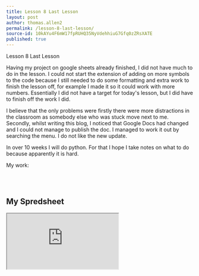 ```yaml
---
title: Lesson 8 Last Lesson
layout: post
author: thomas.allen2
permalink: /lesson-8-last-lesson/
source-id: 10kAYu4F6mW17fpRUHQ35NyVdehhiuG7Gfq0zZRsXATE
published: true
---
```

Lesson 8 Last Lesson

Having my project on google sheets already finished, I did not have much to do in the lesson. I could not start the extension of adding on more symbols to the code because I still needed to do some formatting and extra work to finish the lesson off, for example I made it so it could work with more numbers. Essentially I did not have a target for today's lesson, but I did have to finish off the work I did.

I believe that the only problems were firstly there were more distractions in the classroom as somebody else who was stuck move next to me. Secondly, whilst writing this blog, I noticed that Google Docs had changed and I could not manage to publish the doc. I managed to work it out by searching the menu. I do not like the new update.

In over 10 weeks I will do python. For that I hope I take notes on what to do because apparently it is hard.

My work:

<br>
<br>

<h2> My Spredsheet </h2>

<iframe src="https://docs.google.com/spreadsheets/d/e/2PACX-1vRQfK22fPy-oQLv73WwDfHhOcpX_zvKdoO7vK4kGFumFQhfyiEkWVVzH8Pu0cH1wdXwftQ08xLygGIN/pubhtml?widget=true&amp;headers=false"></iframe>
